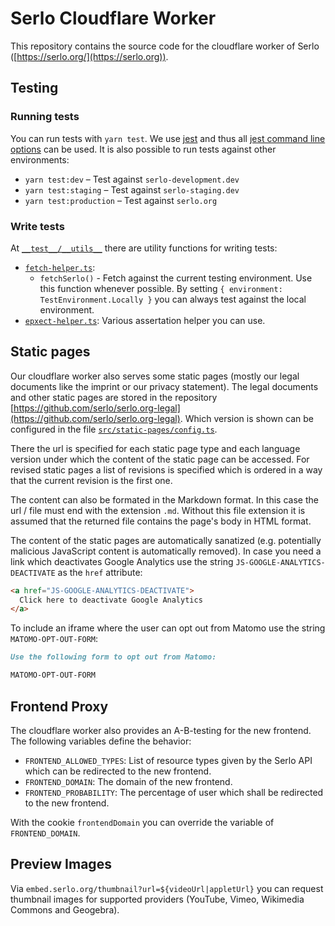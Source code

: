 # Serlo Cloudflare Worker

This repository contains the source code for the cloudflare worker of Serlo ([https://serlo.org/](https://serlo.org)).

## Testing

### Running tests

You can run tests with `yarn test`. We use [jest](https://jestjs.io/) and thus all [jest command line options](https://jestjs.io/docs/en/cli) can be used. It is also possible to run tests against other environments:

- `yarn test:dev` – Test against `serlo-development.dev`
- `yarn test:staging` – Test against `serlo-staging.dev`
- `yarn test:production` – Test against `serlo.org`

### Write tests

At [`__test__/__utils__`](./__tests__/__utils__) there are utility functions for writing tests:

- [`fetch-helper.ts`](./__tests__/__utils__/fetch-helper.ts):
  - `fetchSerlo()` - Fetch against the current testing environment. Use this function whenever possible. By setting `{ environment: TestEnvironment.Locally }` you can always test against the local environment.
- [`epxect-helper.ts`](./__tests__/__utils__/expect-helper.ts): Various assertation helper you can use.

## Static pages

Our cloudflare worker also serves some static pages (mostly our legal documents like the imprint or our privacy statement).
The legal documents and other static pages are stored in the repository [https://github.com/serlo/serlo.org-legal](https://github.com/serlo/serlo.org-legal).
Which version is shown can be configured in the file [`src/static-pages/config.ts`](./src/static-pages/config.ts).

There the url is specified for each static page type and each language version under which the content of the static page can be accessed.
For revised static pages a list of revisions is specified which is ordered in a way that the current revision is the first one.

The content can also be formated in the Markdown format.
In this case the url / file must end with the extension `.md`.
Without this file extension it is assumed that the returned file contains the page's body in HTML format.

The content of the static pages are automatically sanatized (e.g. potentially malicious JavaScript content is automatically removed).
In case you need a link which deactivates Google Analytics use the string `JS-GOOGLE-ANALYTICS-DEACTIVATE` as the `href` attribute:

```html
<a href="JS-GOOGLE-ANALYTICS-DEACTIVATE">
  Click here to deactivate Google Analytics
</a>
```

To include an iframe where the user can opt out from Matomo use the string `MATOMO-OPT-OUT-FORM`:

```markdown
Use the following form to opt out from Matomo:

MATOMO-OPT-OUT-FORM
```

## Frontend Proxy

The cloudflare worker also provides an A-B-testing for the new frontend.
The following variables define the behavior:

- `FRONTEND_ALLOWED_TYPES`: List of resource types given by the Serlo API which can be redirected to the new frontend.
- `FRONTEND_DOMAIN`: The domain of the new frontend.
- `FRONTEND_PROBABILITY`: The percentage of user which shall be redirected to the new frontend.

With the cookie `frontendDomain` you can override the variable of `FRONTEND_DOMAIN`.

## Preview Images

Via `embed.serlo.org/thumbnail?url=${videoUrl|appletUrl}` you can request thumbnail images for supported providers (YouTube, Vimeo, Wikimedia Commons and Geogebra).
